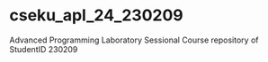 # cseku_apl_24_230209
Advanced Programming Laboratory Sessional Course repository of StudentID 230209
